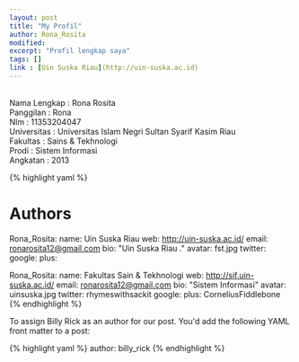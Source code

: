 ```yaml
---
layout: post
title: "My Profil"
author: Rona_Rosita
modified:
excerpt: "Profil lengkap saya"
tags: []
link : [Uin Suska Riau](http://uin-suska.ac.id)
---
```


<br>Nama Lengkap : Rona Rosita <br>Panggilan    : Rona<br>NIm          : 11353204047<br>Universitas  : Universitas Islam Negri Sultan Syarif Kasim Riau<br> Fakultas : Sains & Tekhnologi <br>Prodi        : Sistem Informasi<br>Angkatan     : 2013

{% highlight yaml %}
# Authors

Rona_Rosita:
  name: Uin Suska Riau
  web: http://uin-suska.ac.id/
  email: ronarosita12@gmail.com
  bio: "Uin Suska Riau ."
  avatar: fst.jpg
  twitter: 
  google:
    plus: 

Rona_Rosita:
  name: Fakultas Sain & Tekhnologi
  web: http://sif.uin-suska.ac.id/
  email: ronarosita12@gmail.com
  bio: "Sistem Informasi"
  avatar: uinsuska.jpg
  twitter: rhymeswithsackit
  google:
    plus: CorneliusFiddlebone
{% endhighlight %}

To assign Billy Rick as an author for our post. You'd add the following YAML front matter to a post:

{% highlight yaml %}
author: billy_rick
{% endhighlight %}
